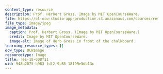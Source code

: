 ```yaml
---
content_type: resource
description: Prof. Herbert Gross. Image by MIT OpenCourseWare.
file: https://ol-ocw-studio-app-production.s3.amazonaws.com/courses/res-18-008-calculus-revisited-complex-variables-differential-equations-and-linear-algebra-fall-2011/948b2075b983fdf29b8518199e5db13c_res-18-008f11.jpg
file_type: image/jpeg
image_metadata:
  caption: Prof. Herbert Gross. (Image by MIT OpenCourseWare.)
  credit: Image by MIT OpenCourseWare.
  image-alt: Image of Herb Gross in front of the chalkboard.
learning_resource_types: []
ocw_type: OCWImage
resourcetype: Image
title: res-18-008f11
uid: 948b2075-b983-fdf2-9b85-18199e5db13c
---
```

